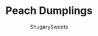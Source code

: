 ---
layout: ../../layouts/MarkdownPostLayout.astro
title: Peach Dumplings
author: ShugarySweets
pubDate: 2020-09-04
description: "These juicy Peach Dumplings get their irresistible caramelized crust thanks to a can of Sprite! Using crescent roll dough and fresh peaches, this easy Pioneer Woman recipe is a family favorite."
image_url: https://www.shugarysweets.com/wp-content/uploads/2020/09/peach-dumplings-6.jpg
tags: ["Desserts","American"]
calories: 327
protein: 2
carbohydrates: 51
fats: 14
fiber: 1
ingredients: ["2 cans refrigerated crescent rolls","2 fresh peaches, peeled and pit removed","3/4 cup unsalted butter","1 ¼ cup granulated sugar","2 teaspoons vanilla extract","6 ounce can Sprite, 7-Up or Mountain Dew","Ground cinnamon, for garnish"]
serves: 16
time: "55 minutes"
prepTime: "15 minutes"
instructions: ["Preheat oven to 350° F.  Butter a 9 x 13 pan and set aside.  ","Cut peaches into 8 slices each and remove the peel.  Place a peach slice at the largest end of the crescent roll and roll it up.  Place in the prepared dish.  Continue until all the peach slices are rolled.","In a small saucepan, melt butter.  Remove from heat and add the granulated sugar.  Give it a quick stir so that it’s just combined and stir in vanilla.  Pour the sugar mixture over the dumplings.  Pour about 1/2 of the can (6 oz) of Sprite around the edges of the baking dish.  ","Bake for 40 minutes until the tops are golden brown and the rolls are completely cooked.","Let cool for about 10 minutes before serving. Serve warm with vanilla ice cream, if desired."]
nutrition: ["327 calories","51 grams carbohydrates","39 milligrams cholesterol","14 grams fat","1 grams fiber","2 grams protein","8 grams saturated fat","145 milligrams sodium","42 grams sugar","0 grams trans fat","4 grams unsaturated fat"]
---
